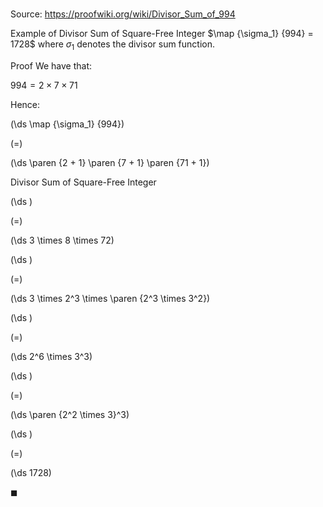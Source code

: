 # 

Source: https://proofwiki.org/wiki/Divisor_Sum_of_994

Example of Divisor Sum of Square-Free Integer
$\map {\sigma_1} {994} = 1728$
where $\sigma_1$ denotes the divisor sum function.

Proof
We have that:

$994 = 2 \times 7 \times 71$

Hence:














\(\ds \map {\sigma_1} {994}\)

\(=\)







\(\ds \paren {2 + 1} \paren {7 + 1} \paren {71 + 1}\)





Divisor Sum of Square-Free Integer














\(\ds \)

\(=\)







\(\ds 3 \times 8 \times 72\)




















\(\ds \)

\(=\)







\(\ds 3 \times 2^3 \times \paren {2^3 \times 3^2}\)




















\(\ds \)

\(=\)







\(\ds 2^6 \times 3^3\)




















\(\ds \)

\(=\)







\(\ds \paren {2^2 \times 3}^3\)




















\(\ds \)

\(=\)







\(\ds 1728\)









$\blacksquare$





